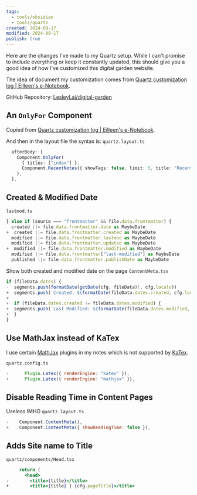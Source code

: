 ```yaml
---
tags:
  - tools/obsidian
  - tools/quartz
created: 2024-09-17
modified: 2024-09-17
publish: true
---
```

Here are the changes I've made to my Quartz setup. While I can't promise to include everything or keep it constantly updated, this should give you a good idea of how I've customized this digital garden website.

The idea of document my customization comes from [Quartz customization log | Eilleen's e-Notebook](https://quartz.eilleeenz.com/Quartz-customization-log).

GitHub Repository: [LesleyLai/digital-garden](https://github.com/LesleyLai/digital-garden)

## An `OnlyFor` Component
Copied from [Quartz customization log | Eilleen's e-Notebook](https://quartz.eilleeenz.com/Quartz-customization-log#onlyfor-component-and-in-layout).

And then in the layout file the syntax is:
`quartz.layout.ts`
```ts
  afterBody: [
    Component.OnlyFor(
      { titles: ["index"] },
      Component.RecentNotes({ showTags: false, limit: 5, title: "Recently edited notes:" }),
    ),
  ],
```
## Created & Modified Date
`lastmod.ts`
```js
} else if (source === "frontmatter" && file.data.frontmatter) {
  created ||= file.data.frontmatter.date as MaybeDate
+  created ||= file.data.frontmatter.created as MaybeDate
  modified ||= file.data.frontmatter.lastmod as MaybeDate
  modified ||= file.data.frontmatter.updated as MaybeDate
+  modified ||= file.data.frontmatter.modified as MaybeDate
  modified ||= file.data.frontmatter["last-modified"] as MaybeDate
  published ||= file.data.frontmatter.publishDate as MaybeDate
```
Show both created and modified date on the page
`ContentMeta.tsx`
```js
if (fileData.dates) {
-  segments.push(formatDate(getDate(cfg, fileData)!, cfg.locale))
+  segments.push(`Created: ${formatDate(fileData.dates.created, cfg.locale)}`)
+
+  if (fileData.dates.created != fileData.dates.modified) {
+  segments.push(`Last Modified: ${formatDate(fileData.dates.modified, cfg.locale)}`)
+  }
}
```

## Use MathJax instead of KaTex
I use certain [MathJax](https://en.wikipedia.org/wiki/MathJax) plugins in my notes which is not supported by [KaTex](https://katex.org/).

`quartz.config.ts`
```js
-      Plugin.Latex({ renderEngine: "katex" }),
+      Plugin.Latex({ renderEngine: "mathjax" }),
```

## Disable Reading Time in Content Pages
Useless IMHO
`quartz.layout.ts`
```js
-    Component.ContentMeta(),
+    Component.ContentMeta({ showReadingTime: false }),
```

## Adds Site name to Title
`quartz/components/Head.tsx`
```jsx
     return (
       <head>
-        <title>{title}</title>
+        <title>{title} | {cfg.pageTitle}</title>
```